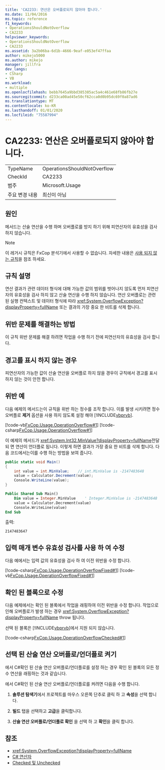 ```yaml
---
title: 'CA2233: 연산은 오버플로되지 않아야 합니다.'
ms.date: 11/04/2016
ms.topic: reference
f1_keywords:
- OperationsShouldNotOverflow
- CA2233
helpviewer_keywords:
- OperationsShouldNotOverflow
- CA2233
ms.assetid: 3a2b06ba-6d1b-4666-9eaf-e053ef47ffaa
author: mikejo5000
ms.author: mikejo
manager: jillfra
dev_langs:
- CSharp
- VB
ms.workload:
- multiple
ms.openlocfilehash: bebb7645a9bbd385385ac5a4c461e68fb86fb27e
ms.sourcegitcommit: d233ca00ad45e50cf62cca0d0b95dc69f0a87ad6
ms.translationtype: MT
ms.contentlocale: ko-KR
ms.lasthandoff: 01/01/2020
ms.locfileid: "75587994"
---
```

# <a name="ca2233-operations-should-not-overflow"></a>CA2233: 연산은 오버플로되지 않아야 합니다.

|||
|-|-|
|TypeName|OperationsShouldNotOverflow|
|CheckId|CA2233|
|범주|Microsoft.Usage|
|주요 변경 내용|최신이 아님|

## <a name="cause"></a>원인
메서드는 산술 연산을 수행 하며 오버플로를 방지 하기 위해 피연산자의 유효성을 검사 하지 않습니다.

> [!NOTE]
> 이 레거시 규칙은 FxCop 분석기에서 사용할 수 없습니다. 자세한 내용은 [사용 되지 않는 규칙](fxcop-rule-port-status.md#deprecated-rules)을 참조 하세요.

## <a name="rule-description"></a>규칙 설명

연산 결과가 관련 데이터 형식에 대해 가능한 값의 범위를 벗어나지 않도록 먼저 피연산자의 유효성을 검사 하지 않고 산술 연산을 수행 하지 않습니다. 연산 오버플로는 관련 된 실행 컨텍스트 및 데이터 형식에 따라 <xref:System.OverflowException?displayProperty=fullName> 또는 결과의 가장 중요 한 비트를 삭제 합니다.

## <a name="how-to-fix-violations"></a>위반 문제를 해결하는 방법

이 규칙 위반 문제를 해결 하려면 작업을 수행 하기 전에 피연산자의 유효성을 검사 합니다.

## <a name="when-to-suppress-warnings"></a>경고를 표시 하지 않는 경우

피연산자의 가능한 값이 산술 연산을 오버플로 하지 않을 경우이 규칙에서 경고를 표시 하지 않는 것이 안전 합니다.

## <a name="example-of-a-violation"></a>위반 예

다음 예제의 메서드는이 규칙을 위반 하는 정수를 조작 합니다. 이를 발생 시키려면 정수 오버플로 **제거** 옵션을 사용 하지 않도록 설정 해야 [!INCLUDE[vbprvb](../code-quality/includes/vbprvb_md.md)].

[!code-vb[FxCop.Usage.OperationOverflow#1](../code-quality/codesnippet/VisualBasic/ca2233-operations-should-not-overflow_1.vb)]
[!code-csharp[FxCop.Usage.OperationOverflow#1](../code-quality/codesnippet/CSharp/ca2233-operations-should-not-overflow_1.cs)]

이 예제의 메서드가 <xref:System.Int32.MinValue?displayProperty=fullName>전달 되 면 연산이 언더플로 됩니다. 이렇게 하면 결과가 가장 중요 한 비트를 삭제 합니다. 다음 코드에서는이를 수행 하는 방법을 보여 줍니다.

```csharp
public static void Main()
{
    int value = int.MinValue;    // int.MinValue is -2147483648
    value = Calculator.Decrement(value);
    Console.WriteLine(value);
}
```

```vb
Public Shared Sub Main()
    Dim value = Integer.MinValue    ' Integer.MinValue is -2147483648
    value = Calculator.Decrement(value)
    Console.WriteLine(value)
End Sub
```

출력:

```text
2147483647
```

## <a name="fix-with-input-parameter-validation"></a>입력 매개 변수 유효성 검사를 사용 하 여 수정

다음 예에서는 입력 값의 유효성을 검사 하 여 이전 위반을 수정 합니다.

[!code-csharp[FxCop.Usage.OperationOverflowFixed#1](../code-quality/codesnippet/CSharp/ca2233-operations-should-not-overflow_2.cs)]
[!code-vb[FxCop.Usage.OperationOverflowFixed#1](../code-quality/codesnippet/VisualBasic/ca2233-operations-should-not-overflow_2.vb)]

## <a name="fix-with-a-checked-block"></a>확인 된 블록으로 수정

다음 예제에서는 확인 된 블록에서 작업을 래핑하여 이전 위반을 수정 합니다. 작업으로 인해 오버플로가 발생 하는 경우 <xref:System.OverflowException?displayProperty=fullName> throw 됩니다.

선택 된 블록은 [!INCLUDE[vbprvb](../code-quality/includes/vbprvb_md.md)]에서 지원 되지 않습니다.

[!code-csharp[FxCop.Usage.OperationOverflowChecked#1](../code-quality/codesnippet/CSharp/ca2233-operations-should-not-overflow_3.cs)]

## <a name="turn-on-checked-arithmetic-overflowunderflow"></a>선택 된 산술 연산 오버플로/언더플로 켜기

에서 C#확인 된 산술 연산 오버플로/언더플로를 설정 하는 경우 확인 된 블록의 모든 정수 연산을 래핑하는 것과 같습니다.

에서 C#확인 된 산술 연산 오버플로/언더플로를 켜려면 다음을 수행 합니다.

1. **솔루션 탐색기**에서 프로젝트를 마우스 오른쪽 단추로 클릭 하 고 **속성**을 선택 합니다.

2. **빌드** 탭을 선택하고 **고급**을 클릭합니다.

3. **산술 연산 오버플로/언더플로 확인** 을 선택 하 고 **확인**을 클릭 합니다.

## <a name="see-also"></a>참조

- <xref:System.OverflowException?displayProperty=fullName>
- [C# 연산자](/dotnet/csharp/language-reference/operators/index)
- [Checked 및 Unchecked](/dotnet/csharp/language-reference/keywords/checked-and-unchecked)
